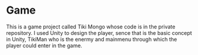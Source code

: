 # Game
This is a game project called Tiki Mongo whose code is in the private repository. I used Unity to design the player, sence that is the basic concept in Unity, TikiMan who is the enermy and mainmenu through which the player could enter in the game.
